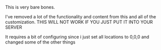 This is very bare bones.

I've removed a lot of the functionality and content from this and all of the customization. THIS WILL NOT WORK IF YOU JUST PUT IT INTO YOUR SERVER

It requires a bit of configuring since i just set all locations to 0,0,0 and changed some of the other things
